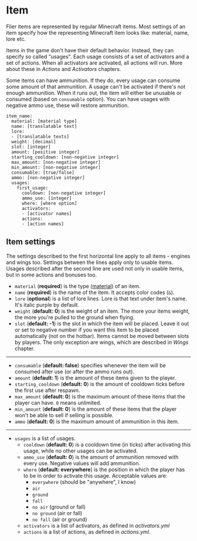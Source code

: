 # Item

Flier items are represented by regular Minecraft items. Most settings of an item specify how the representing Minecraft item looks like: material, name, lore etc.

Items in the game don't have their default behavior. Instead, they can specify so called "usages". Each usage consists of a set of activators and a set of actions. When all activators are activated, all actions will run. More about these in _Actions_ and _Activators_ chapters.

Some items can have ammunition. If they do, every usage can consume some amount of that ammunition. A usage can't be activated if there's not enough ammunition. When it runs out, the item will either be unusable or consumed (based on `consumable` option). You can have usages with negative ammo use, these will restore ammunition.

```
item_name:
  material: [material type]
  name: [translatable text]
  lore:
  - [translatable texts]
  weight: [decimal]
  slot: [integer]
  amount: [positive integer]
  starting_cooldown: [non-negative integer]
  max_amount: [non-negative integer]
  min_amount: [non-negative integer]
  consumable: [true/false]
  ammo: [non-negative integer]
  usages:
    first_usage:
      cooldown: [non-negative integer]
      ammo_use: [integer]
      where: [where option]
      activators:
      - [activator names]
      actions:
      - [action names]
```

## Item settings

The settings described to the first horizontal line apply to all items - engines and wings too. Settings between the lines apply only to usable items. Usages described after the second line are used not only in usable items, but in some actions and bonuses too.

* `material` (**required**) is the type ([material](https://hub.spigotmc.org/javadocs/spigot/org/bukkit/Material.html)) of an item.
* `name` (**required**) is the name of the item. It accepts color codes (`&`).
* `lore` (**optional**) is a list of lore lines. Lore is that text under item's name. It's italic purple by default.
* `weight` (**default: 0**) is the weight of an item. The more your items weight, the more you're pulled to the ground when flying.
* `slot` (**default: -1**) is the slot in which the item will be placed. Leave it out or set to negative number if you want this item to be placed automatically (not on the hotbar). Items cannot be moved between slots by players. The only exception are wings, which are described in _Wings_ chapter.

***

* `consumable` (**default: false**) specifies whenever the item will be consumed after use (or after the ammo runs out).
* `amount` (**default: 1**) is the amount of these items given to the player.
* `starting_cooldown` (**default: 0**) is the amount of cooldown ticks before the first use after respawn.
* `max_amount` (**default: 0**) is the maximum amount of these items that the player can have. `0` means unlimited.
* `min_amount` (**default: 0**) is the amount of these items that the player won't be able to sell if selling is possible.
* `ammo` (**default: 0**) is the maximum amount of ammunition in this item.

***

* `usages` is a list of usages.
  * `cooldown` (**default: 0**) is a cooldown time (in ticks) after activating this usage, while no other usages can be activated.
  * `ammo_use` (**default: 0**) is the amount of ammunition removed with every use. Negative values will add ammunition.
  * `where` (**default: everywhere**) is the position in which the player has to be in order to activate this usage. Acceptable values are:
    * `everywhere` (should be "anywhere", I know)
    * `air`
    * `ground`
    * `fall`
    * `no air` (ground or fall)
    * `no ground` (air or fall)
    * `no fall` (air or ground)
  * `activators` is a list of activators, as defined in _activators.yml_
  * `actions` is a list of actions, as defined in _actions.yml_.
